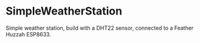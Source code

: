 # SimpleWeatherStation
Simple weather station, build with a DHT22 sensor, connected to a Feather Huzzah ESP8633.

